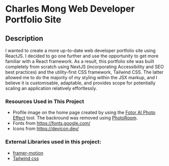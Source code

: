 # Charles Mong Web Developer Portfolio Site

## Description

I wanted to create a more up-to-date web developer portfolio site using ReactJS. I decided to go one further and use the opportunity to get more familiar with a React framework. As a result, this portfolio site was built completely from scratch using NextJS (incorporating Accessibility and SEO best practices) and the utility-first CSS framework, Tailwind CSS. The latter allowed me to do the majority of my styling within the JSX markup, and I believe it is customisable, adaptable, and provides scope for potentially scaling an application relatively effortlessly.

### Resources Used in This Project

- Profile image on the home page created by using the [Fotor AI Photo Effect](https://goart.fotor.com/)  tool. The backround was removed using [PhotoRoom](https://app.photoroom.com/create).
- Fonts from https://fonts.google.com/ <br />
- Icons from https://devicon.dev/ <br />

### External Libraries used in this project:

- [framer-motion](https://www.framer.com/motion/) <br />
- [Tailwind css](https://tailwindcss.com/) <br />


